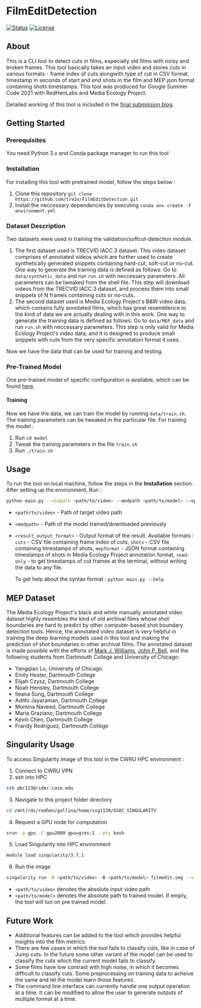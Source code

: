 # FilmEditDetection
[![Status](https://img.shields.io/badge/status-active-success.svg)]() 
[![License](https://img.shields.io/badge/license-MIT-blue.svg)](/LICENSE)

## About
This is a CLI tool to detect cuts in films, especially old films with noisy and broken frames. This tool basically takes an input video and stores cuts in various formats - frame index of cuts alongwith type of cut in CSV format, timestamp in seconds of start and end shots in the film and MEP json format containing shots timestamps. 
This tool was produced for Google Summer Code 2021 with RedHenLabs and Media Ecology Project. 

Detailed working of this tool is included in the [final submission blog](https://gsocblog-tre3x.netlify.app/final-project.html).

## Getting Started


### Prerequisites
You need Python 3.x and Conda package manager to run this tool

### Installation
For installing this tool with pretrained model, follow the steps below :
1. Clone this repository `git clone https://github.com/tre3x/FilmEditDetection.git`
2. Install the neccessary dependencies by executing `conda env create -f environment.yml`

### Dataset Description
Two datasets were used in training the validation/softcut-detection module.
1. The first dataset used is TRECVID IACC.3 dataset. This video dataset comprises of annotated videos which are further used to create synthetically generated snippets containing hard-cut, soft-cut or no-cut. One way to generate the training data is defined as follows: Go to `data/synthetic_data` and run `run.sh` with neccessary parameters. All parameters can be tweaked from the shell file. This step will download videos from the TRECVID IACC.3 dataset, and process them into small snippets of N frames containing cuts or no-cuts.
2. The second dataset used is Media Ecology Project's B&W video data, which contains fully annotated films, which has great resemblence to the kind of data we are actually dealing with in this work. One way to generate the training data is defined as follows: Go to `data/MEP_data` and run `run.sh` with neccessary parameters. This step is only valid for Media Ecology Project's video data, and it is designed to produce small snippets with cuts from the very specific annotation format it uses.

Now we have the data that can be used for training and testing.


### Pre-Trained Model
One pre-trained model of specific configuration is available, which can be found [here](https://drive.google.com/file/d/1KdyW31aCh6iD1Ot0RJK-N14-4A4NHNiD/view?usp=sharing).

#### Training
Now we have the data, we can train the model by running `data/train.sh`. The training parameters can be tweaked in the particular file. For training the model :
1. Run `cd model`
2. Tweak the training parameters in the file `train.sh`
3. Run `./train.sh`

## Usage

To run the tool on local machine, follow the steps in the **Installation** section.
After setting up the environment, Run :
```bash
python main.py --vidpath <path/to/video> --modpath <path/to/model> --operation <result_output_format>
```
- `<path/to/video>` - Path of target video path
- `<modpath>` - Path of the model trained/downloaded previously
- `<result_output_format>` - Output format of the result. Available formats : `cuts` - CSV file containing frame index of cuts, `shots` - CSV file containing timestamps of shots, `mepformat` - JSON format containing timestamps of shots in Media Ecology Project annotation format, `read-only` - to get timestamps of cut frames at the terminal, without writing the data to any file.

  To get help about the syntax format : `python main.py --help`

## MEP Dataset
The Media Ecology Project's black and white manually annotated video dataset highly resembles the kind of old archival films whose shot boundaries are hard to predict by other computer-based shot boundary detection tools. Hence, the annotated video dataset is very helpful in training the deep learning models used in this tool and making the prediction of shot boundaries in other archival films. The annotated dataset is made possible with the efforts of [Mark J. Williams](https://faculty-directory.dartmouth.edu/mark-j-williams), [John P. Bell](https://itc.dartmouth.edu/people/john-p-bell), and the following students from Dartmouth College and University of Chicago:
- Yangqiao Lu, University of Chicago
- Emily Hester, Dartmouth College
- Elijah Czysz, Dartmouth College
- Noah Hensley, Dartmouth College
- Ileana Sung, Dartmouth College
- Adithi Jayaraman, Dartmouth College
- Momina Naveed, Dartmouth College
- Maria Graziano, Dartmouth College
- Kevin Chen, Dartmouth College
- Frandy Rodriguez, Dartmouth College
  
## Singularity Usage
To access Singularity image of this tool in the CWRU HPC environment :
1. Connect to CWRU VPN
2. ssh into HPC
```bash
ssh abc123@rider.case.edu
```
3. Navigate to this project folder directory
```bash
cd /mnt/rds/redhen/gallina/home/sxg1139/GSOC_SINGULARITY
```
4. Request a GPU node for computation
```bash
srun -p gpu -C gpu2080 gpu=gres:1 --pty bash
```
5. Load Singularity into HPC environment
```bash
module load singularity/3.7.1
```
6. Run the image
```bash
singularity run -B <path/to/video> -B <path/to/model> filmedit.img --vidpath <path/to/video> --modpath <path/to/model> 
```
- `<path/to/video>` denotes the absolute input video path
- `<path/to/model>` denotes the absolute path to trained model. If empty, the tool will tun on pre trained model.

## Future Work
- Additional features can be added to the tool which provides helpful insights into the film metrics.
- There are few cases in which the tool fails to classify cuts, like in case of Jump cuts. In the future some other variant of the model
can be used to classify the cuts which the current model fails to classify.
- Some films have low contrast with high noise, in which it becomes difficult to classify cuts. Some preprocessing on training data to acheive the same
and let the model learn those features.
- The command line interface can currently handle one output operation at a time. It can be modified 
 to allow the user to generate outputs of multiple format at a time.
